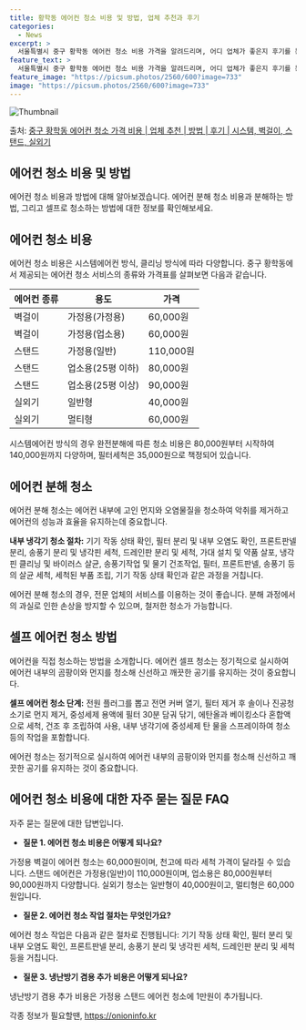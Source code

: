```yaml
---
title: 황학동 에어컨 청소 비용 및 방법, 업체 추천과 후기
categories:
  - News
excerpt: >
  서울특별시 중구 황학동 에어컨 청소 비용 가격을 알려드리며, 어디 업체가 좋은지 후기를 통해 알아보겠습니다. 현재 글에서는 시스템, 벽걸이, 스탠드, 실외기 각각에 대해 청소 비용이 나와 있으니 참고하시면 되겠습니다. 에어컨 분해 청소 방법 보기 👈 클릭셀프 에어컨 청소 방법 보기👈 클릭중구 황학동 에어컨 청소 비용시스템에어컨 방식클리닝방식금액1way 방식에어컨 완전분해80,000원1way 방식에어컨 필터세척35,000원2way 방식에어컨 완전분해90,000원2way 방식에어컨 필터세척35,000원4way 방식에어컨 완전분해120,000원4way 방식에어컨 필터세척35,000원원형방식에어컨 완전분해140,000원원형방식에어컨 필터세척35,000원에어컨 청소 견적 샘플 보기 👈 클릭에어컨 냄새의 원인에어컨..
feature_text: >
  서울특별시 중구 황학동 에어컨 청소 비용 가격을 알려드리며, 어디 업체가 좋은지 후기를 통해 알아보겠습니다. 현재 글에서는 시스템, 벽걸이, 스탠드, 실외기 각각에 대해 청소 비용이 나와 있으니 참고하시면 되겠습니다. 에어컨 분해 청소 방법 보기 👈 클릭셀프 에어컨 청소 방법 보기👈 클릭중구 황학동 에어컨 청소 비용시스템에어컨 방식클리닝방식금액1way 방식에어컨 완전분해80,000원1way 방식에어컨 필터세척35,000원2way 방식에어컨 완전분해90,000원2way 방식에어컨 필터세척35,000원4way 방식에어컨 완전분해120,000원4way 방식에어컨 필터세척35,000원원형방식에어컨 완전분해140,000원원형방식에어컨 필터세척35,000원에어컨 청소 견적 샘플 보기 👈 클릭에어컨 냄새의 원인에어컨..
feature_image: "https://picsum.photos/2560/600?image=733"
image: "https://picsum.photos/2560/600?image=733"
---
```


![Thumbnail](https://img1.daumcdn.net/thumb/R800x0/?scode=mtistory2&fname=https%3A%2F%2Fblog.kakaocdn.net%2Fdn%2Fm3S5o%2FbtsHvs9ym1p%2F6CjFTzEnsnw8scvYP49Bc0%2Fimg.webp)

<p>출처: <a href="https://onioninfo.kr/entry/%EC%A4%91%EA%B5%AC-%ED%99%A9%ED%95%99%EB%8F%99-%EC%97%90%EC%96%B4%EC%BB%A8-%EC%B2%AD%EC%86%8C-%EA%B0%80%EA%B2%A9-%EB%B9%84%EC%9A%A9-%EC%97%85%EC%B2%B4-%EC%B6%94%EC%B2%9C-%EB%B0%A9%EB%B2%95-%ED%9B%84%EA%B8%B0-%EC%8B%9C%EC%8A%A4%ED%85%9C-%EB%B2%BD%EA%B1%B8%EC%9D%B4-%EC%8A%A4%ED%83%A0%EB%93%9C-%EC%8B%A4%EC%99%B8%EA%B8%B0" rel="dofollow">중구 황학동 에어컨 청소 가격 비용 | 업체 추천 | 방법 | 후기 | 시스템, 벽걸이, 스탠드, 실외기</a> </p>

## 에어컨 청소 비용 및 방법

에어컨 청소 비용과 방법에 대해 알아보겠습니다. 에어컨 분해 청소 비용과 분해하는 방법, 그리고 셀프로 청소하는 방법에 대한 정보를
확인해보세요.

## 에어컨 청소 비용

에어컨 청소 비용은 시스템에어컨 방식, 클리닝 방식에 따라 다양합니다. 중구 황학동에서 제공되는 에어컨 청소 서비스의 종류와 가격표를
살펴보면 다음과 같습니다.

**에어컨 종류** | **용도** | **가격**  
---|---|---  
벽걸이 | 가정용(가정용) | 60,000원  
벽걸이 | 가정용(업소용) | 60,000원  
스탠드 | 가정용(일반) | 110,000원  
스탠드 | 업소용(25평 이하) | 80,000원  
스탠드 | 업소용(25평 이상) | 90,000원  
실외기 | 일반형 | 40,000원  
실외기 | 멀티형 | 60,000원  
  
시스템에어컨 방식의 경우 완전분해에 따른 청소 비용은 80,000원부터 시작하여 140,000원까지 다양하며, 필터세척은 35,000원으로
책정되어 있습니다.

## 에어컨 분해 청소

에어컨 분해 청소는 에어컨 내부에 고인 먼지와 오염물질을 청소하여 악취를 제거하고 에어컨의 성능과 효율을 유지하는데 중요합니다.

**내부 냉각기 청소 절차:** 기기 작동 상태 확인, 필터 분리 및 내부 오염도 확인, 프론트판넬 분리, 송풍기 분리 및 냉각핀 세척,
드레인판 분리 및 세척, 가대 설치 및 약품 살포, 냉각핀 클리닝 및 바이러스 살균, 송풍기작업 및 물기 건조작업, 필터, 프론트판넬,
송풍기 등의 살균 세척, 세척된 부품 조립, 기기 작동 상태 확인과 같은 과정을 거칩니다.

에어컨 분해 청소의 경우, 전문 업체의 서비스를 이용하는 것이 좋습니다. 분해 과정에서의 과실로 인한 손상을 방지할 수 있으며, 철저한
청소가 가능합니다.

## 셀프 에어컨 청소 방법

에어컨을 직접 청소하는 방법을 소개합니다. 에어컨 셀프 청소는 정기적으로 실시하여 에어컨 내부의 곰팡이와 먼지를 청소해 신선하고 깨끗한
공기를 유지하는 것이 중요합니다.

**셀프 에어컨 청소 단계:** 전원 플러그를 뽑고 전면 커버 열기, 필터 제거 후 솔이나 진공청소기로 먼지 제거, 중성세제 용액에 필터
30분 담궈 닦기, 에탄올과 베이킹소다 혼합액으로 세척, 건조 후 조립하여 사용, 내부 냉각기에 중성세제 탄 물을 스프레이하여 청소 등의
작업을 포함합니다.

에어컨 청소는 정기적으로 실시하여 에어컨 내부의 곰팡이와 먼지를 청소해 신선하고 깨끗한 공기를 유지하는 것이 중요합니다.

## 에어컨 청소 비용에 대한 자주 묻는 질문 FAQ

자주 묻는 질문에 대한 답변입니다.

  * **질문 1. 에어컨 청소 비용은 어떻게 되나요?**

가정용 벽걸이 에어컨 청소는 60,000원이며, 천고에 따라 세척 가격이 달라질 수 있습니다. 스탠드 에어컨은 가정용(일반)이
110,000원이며, 업소용은 80,000원부터 90,000원까지 다양합니다. 실외기 청소는 일반형이 40,000원이고, 멀티형은
60,000원입니다.

  * **질문 2. 에어컨 청소 작업 절차는 무엇인가요?**

에어컨 청소 작업은 다음과 같은 절차로 진행됩니다: 기기 작동 상태 확인, 필터 분리 및 내부 오염도 확인, 프론트판넬 분리, 송풍기 분리
및 냉각핀 세척, 드레인판 분리 및 세척 등을 거칩니다.

  * **질문 3. 냉난방기 겸용 추가 비용은 어떻게 되나요?**

냉난방기 겸용 추가 비용은 가정용 스탠드 에어컨 청소에 1만원이 추가됩니다.



 

각종 정보가 필요할땐, <a href="https://onioninfo.kr" rel="dofollow">https://onioninfo.kr</a>


